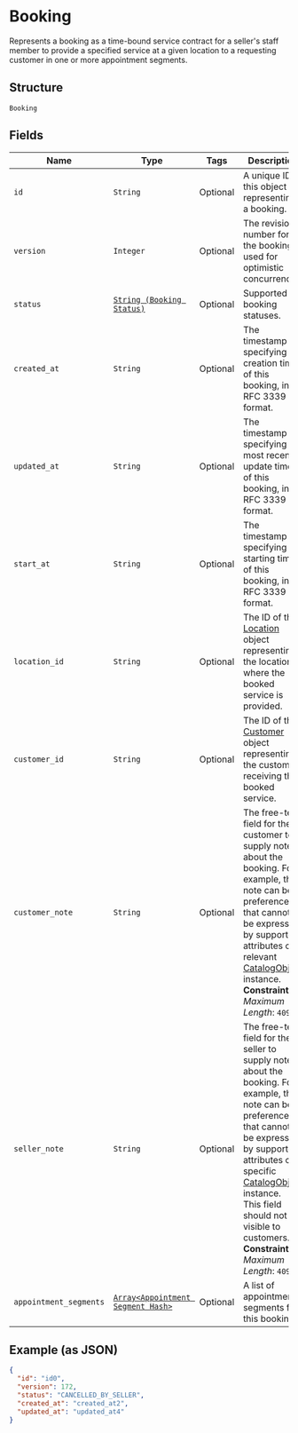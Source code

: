
# Booking

Represents a booking as a time-bound service contract for a seller's staff member to provide a specified service
at a given location to a requesting customer in one or more appointment segments.

## Structure

`Booking`

## Fields

| Name | Type | Tags | Description |
|  --- | --- | --- | --- |
| `id` | `String` | Optional | A unique ID of this object representing a booking. |
| `version` | `Integer` | Optional | The revision number for the booking used for optimistic concurrency. |
| `status` | [`String (Booking Status)`](/doc/models/booking-status.md) | Optional | Supported booking statuses. |
| `created_at` | `String` | Optional | The timestamp specifying the creation time of this booking, in RFC 3339 format. |
| `updated_at` | `String` | Optional | The timestamp specifying the most recent update time of this booking, in RFC 3339 format. |
| `start_at` | `String` | Optional | The timestamp specifying the starting time of this booking, in RFC 3339 format. |
| `location_id` | `String` | Optional | The ID of the [Location](/doc/models/location.md) object representing the location where the booked service is provided. |
| `customer_id` | `String` | Optional | The ID of the [Customer](/doc/models/customer.md) object representing the customer receiving the booked service. |
| `customer_note` | `String` | Optional | The free-text field for the customer to supply notes about the booking. For example, the note can be preferences that cannot be expressed by supported attributes of a relevant [CatalogObject](/doc/models/catalog-object.md) instance.<br>**Constraints**: *Maximum Length*: `4096` |
| `seller_note` | `String` | Optional | The free-text field for the seller to supply notes about the booking. For example, the note can be preferences that cannot be expressed by supported attributes of a specific [CatalogObject](/doc/models/catalog-object.md) instance.<br>This field should not be visible to customers.<br>**Constraints**: *Maximum Length*: `4096` |
| `appointment_segments` | [`Array<Appointment Segment Hash>`](/doc/models/appointment-segment.md) | Optional | A list of appointment segments for this booking. |

## Example (as JSON)

```json
{
  "id": "id0",
  "version": 172,
  "status": "CANCELLED_BY_SELLER",
  "created_at": "created_at2",
  "updated_at": "updated_at4"
}
```

